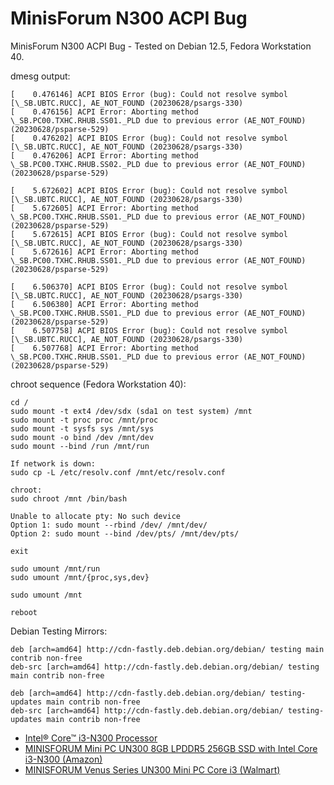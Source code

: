 # MinisForum N300 ACPI Bug
MinisForum N300 ACPI Bug - Tested on Debian 12.5, Fedora Workstation 40.

dmesg output: 

```
[    0.476146] ACPI BIOS Error (bug): Could not resolve symbol [\_SB.UBTC.RUCC], AE_NOT_FOUND (20230628/psargs-330)
[    0.476156] ACPI Error: Aborting method \_SB.PC00.TXHC.RHUB.SS01._PLD due to previous error (AE_NOT_FOUND) (20230628/psparse-529)
[    0.476202] ACPI BIOS Error (bug): Could not resolve symbol [\_SB.UBTC.RUCC], AE_NOT_FOUND (20230628/psargs-330)
[    0.476206] ACPI Error: Aborting method \_SB.PC00.TXHC.RHUB.SS02._PLD due to previous error (AE_NOT_FOUND) (20230628/psparse-529)
```

```
[    5.672602] ACPI BIOS Error (bug): Could not resolve symbol [\_SB.UBTC.RUCC], AE_NOT_FOUND (20230628/psargs-330)
[    5.672605] ACPI Error: Aborting method \_SB.PC00.TXHC.RHUB.SS01._PLD due to previous error (AE_NOT_FOUND) (20230628/psparse-529)
[    5.672615] ACPI BIOS Error (bug): Could not resolve symbol [\_SB.UBTC.RUCC], AE_NOT_FOUND (20230628/psargs-330)
[    5.672616] ACPI Error: Aborting method \_SB.PC00.TXHC.RHUB.SS01._PLD due to previous error (AE_NOT_FOUND) (20230628/psparse-529)
```
```
[    6.506370] ACPI BIOS Error (bug): Could not resolve symbol [\_SB.UBTC.RUCC], AE_NOT_FOUND (20230628/psargs-330)
[    6.506380] ACPI Error: Aborting method \_SB.PC00.TXHC.RHUB.SS01._PLD due to previous error (AE_NOT_FOUND) (20230628/psparse-529)
[    6.507758] ACPI BIOS Error (bug): Could not resolve symbol [\_SB.UBTC.RUCC], AE_NOT_FOUND (20230628/psargs-330)
[    6.507768] ACPI Error: Aborting method \_SB.PC00.TXHC.RHUB.SS01._PLD due to previous error (AE_NOT_FOUND) (20230628/psparse-529)
```
chroot sequence (Fedora Workstation 40):

```
cd /
sudo mount -t ext4 /dev/sdx (sda1 on test system) /mnt
sudo mount -t proc proc /mnt/proc
sudo mount -t sysfs sys /mnt/sys
sudo mount -o bind /dev /mnt/dev
sudo mount --bind /run /mnt/run

If network is down:
sudo cp -L /etc/resolv.conf /mnt/etc/resolv.conf

chroot:
sudo chroot /mnt /bin/bash

Unable to allocate pty: No such device
Option 1: sudo mount --rbind /dev/ /mnt/dev/
Option 2: sudo mount --bind /dev/pts/ /mnt/dev/pts/

exit

sudo umount /mnt/run
sudo umount /mnt/{proc,sys,dev}

sudo umount /mnt

reboot
```

Debian Testing Mirrors:

```
deb [arch=amd64] http://cdn-fastly.deb.debian.org/debian/ testing main contrib non-free
deb-src [arch=amd64] http://cdn-fastly.deb.debian.org/debian/ testing main contrib non-free

deb [arch=amd64] http://cdn-fastly.deb.debian.org/debian/ testing-updates main contrib non-free
deb-src [arch=amd64] http://cdn-fastly.deb.debian.org/debian/ testing-updates main contrib non-free
```

- [Intel® Core™ i3-N300 Processor](https://ark.intel.com/content/www/us/en/ark/products/231806/intel-core-i3-n300-processor-6m-cache-up-to-3-80-ghz.html)
- [MINISFORUM Mini PC UN300 8GB LPDDR5 256GB SSD with Intel Core i3-N300 (Amazon)](https://www.amazon.com/MINISFORUM-LPDDR5-i3-N300-Business-Computer/dp/B0CQYSRDLV)
- [MINISFORUM Venus Series UN300 Mini PC Core i3 (Walmart)](https://www.walmart.com/ip/MINISFORUM-Venus-Series-UN300-Mini-PC-Core-i3-N300-up-3-8GHz-Windows-11-Home-8GB-RAM-256GB-SSD-2xHDMI-1xUSB-C-4K-60Hz-Triple-Outputs-2xRJ45-Port-4xUS/5516005036)
